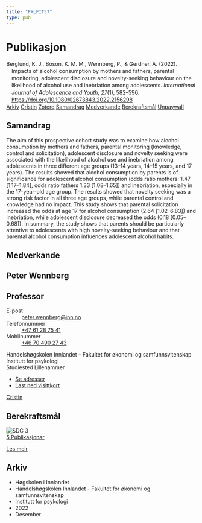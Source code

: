 ```yaml
---
title: "FXLFIT57"
type: pub
---
```

<h1>Publikasjon</h1>
<article id="csl-bib-container-FXLFIT57" class="csl-bib-container">
  <div class="csl-bib-body" style="line-height: 1.35; padding-left: 1em; text-indent:-1em;">
  <div class="csl-entry">Berglund, K. J., Boson, K. M. M., Wennberg, P., &amp; Gerdner, A. (2022). Impacts of alcohol consumption by mothers and fathers, parental monitoring, adolescent disclosure and novelty-seeking behaviour on the likelihood of alcohol use and inebriation among adolescents. <i>International Journal of Adolescence and Youth</i>, <i>27</i>(1), 582&#x2013;596. <a href="https://doi.org/10.1080/02673843.2022.2156298">https://doi.org/10.1080/02673843.2022.2156298</a></div>
</div>
  <div class="csl-bib-buttons">
    <a href="#taxonomy-article-FXLFIT57" class="csl-bib-button">Arkiv</a>
    <a href="https://app.cristin.no/results/show.jsf?id=2094142" alt="Cristin URL" class="csl-bib-button">Cristin</a>
    <a href="http://zotero.org/groups/5402882/items/FXLFIT57" alt="Zotero URL" class="csl-bib-button">Zotero</a>
    <a href="#abstract-article-FXLFIT57" class="csl-bib-button">Samandrag</a>
    <a href="#contributors-article-FXLFIT57" class="csl-bib-button">Medverkande</a>
    <a href="#sdg-article-FXLFIT57" class="csl-bib-button">Berekraftsmål</a>
    <a href="https://doi.org/10.1080/02673843.2022.2156298" class="csl-bib-button">Unpaywall</a>
  </div>
  <div id="csl-bib-meta-container-FXLFIT57"></div>
</article>
<div id="csl-bib-meta-FXLFIT57" class="csl-bib-meta">
  <article id="abstract-article-FXLFIT57" class="abstract-article">
    <h1>Samandrag</h1>
    The aim of this prospective cohort study was to examine how alcohol consumption by mothers and fathers, parental monitoring (knowledge, control and solicitation), adolescent disclosure and novelty seeking were associated with the likelihood of alcohol use and inebriation among adolescents in three different age groups (13–14 years, 14–15 years, and 17 years). The results showed that alcohol consumption by parents is of significance for adolescent alcohol consumption (odds ratio mothers: 1.47 [1.17–1.84], odds ratio fathers 1.33 [1.08–1.65]) and inebriation, especially in the 17-year-old age group. The results showed that novelty seeking was a strong risk factor in all three age groups, while parental control and knowledge had no impact. This study shows that parental solicitation increased the odds at age 17 for alcohol consumption (2.64 [1.02–6.83]) and inebriation, while adolescent disclosure decreased the odds (0.18 [0.05–0.68]). In summary, the study shows that parents should be particularly attentive to adolescents with high novelty-seeking behaviour and that parental alcohol consumption influences adolescent alcohol habits.
  </article>
  <article id="contributors-article-FXLFIT57" class="contributors-article">
    <h1>Medverkande</h1>
    <div class="personas"> <div class="vrtx-hinn-person-card"> <div class="photo"> <i class="lar la-user-circle missing-person"></i> </div> <div class="info"> <hgroup><h1>Peter Wennberg</h1> <h2>Professor</h2> </hgroup><dl> <dt>E-post</dt> <dd> <a href="mailto:peter.wennberg@inn.no">peter.wennberg@inn.no</a> </dd> <dt>Telefonnummer</dt> <dd><a href="tel:+4761287541"> +47 61 28 75 41 </a></dd> <dt>Mobilnummer</dt> <dd><a href="tel:+46704902743"> +46 70 490 27 43 </a></dd> </dl> <p> Handelshøgskolen Innlandet – Fakultet for økonomi og samfunnsvitenskap<br> Institutt for psykologi<br> Studiested Lillehammer </p> <ul class="vrtx-hinn-links"> <li><a href="https://www.inn.no/finn-en-ansatt/peter-wennberg.html#vrtx-hinn-addresses">Se adresser</a></li> <li><a href="https://www.inn.no/finn-en-ansatt/peter-wennberg.html?vrtx=vcf">Last ned visittkort</a></li> </ul> </div> </div> <a href="https://app.cristin.no/persons/show.jsf?id=1497957" alt="Cristin URL" class="personas-cristin">Cristin</a> </div>
  </article>
  <article id="sdg-article-FXLFIT57" class="sdg-article">
    <h1>Berekraftsmål</h1>
    <div class="sdg-container"><div id="sdg3" class="sdg"> <img src="{{< params subfolder >}}images/sdg/sdg03_no.png" class="image" alt="SDG 3"> <div class="sdg-overlay"> <a href="{{< params subfolder >}}no/archive/?sdg=3#archive" class="sdg-publication-count"><span>5</span> Publikasjonar</a> <p><a href="NA" class="sdg-read-more">Les meir</a></p> </div> </div></div>
  </article>
  <article id="taxonomy-article-FXLFIT57" class="taxonomy-article">
    <h1>Arkiv</h1>
    <ul>
      <li>Høgskolen i Innlandet</li>
      <li>Handelshøgskolen Innlandet - Fakultet for økonomi og samfunnsvitenskap</li>
      <li>Institutt for psykologi</li>
      <li>2022</li>
      <li>Desember</li>
    </ul>
  </article>
</div>

